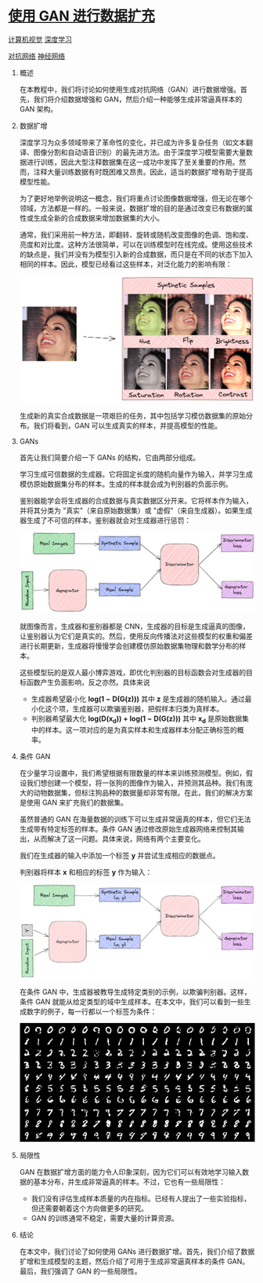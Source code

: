 # [使用 GAN 进行数据扩充](https://www.baeldung.com/cs/ml-gan-data-augmentation)

[计算机视觉](https://www.baeldung.com/cs/category/ai/computer-vision) [深度学习](https://www.baeldung.com/cs/category/ai/deep-learning)

[对抗网络](https://www.baeldung.com/cs/tag/gan) [神经网络](https://www.baeldung.com/cs/tag/neural-networks)

1. 概述

    在本教程中，我们将讨论如何使用生成对抗网络（GAN）进行数据增强。首先，我们将介绍数据增强和 GAN，然后介绍一种能够生成非常逼真样本的 GAN 架构。

2. 数据扩增

    深度学习为众多领域带来了革命性的变化，并已成为许多复杂任务（如文本翻译、图像分割和自动语音识别）的最先进方法。由于深度学习模型需要大量数据进行训练，因此大型注释数据集在这一成功中发挥了至关重要的作用。然而，注释大量训练数据有时既困难又昂贵。因此，适当的数据扩增有助于提高模型性能。

    为了更好地举例说明这一概念，我们将重点讨论图像数据增强，但无论在哪个领域，方法都是一样的。一般来说，数据扩增的目的是通过改变已有数据的属性或生成全新的合成数据来增加数据集的大小。

    通常，我们采用前一种方法，即翻转、旋转或随机改变图像的色调、饱和度、亮度和对比度。这种方法很简单，可以在训练模型时在线完成。使用这些技术的缺点是，我们并没有为模型引入新的合成数据，而只是在不同的状态下加入相同的样本。因此，模型已经看过这些样本，对泛化能力的影响有限：

    ![增强](pic/augmentation.webp)

    生成新的真实合成数据是一项艰巨的任务，其中包括学习模仿数据集的原始分布。我们将看到，GAN 可以生成真实的样本，并提高模型的性能。

3. GANs

    首先让我们简要介绍一下 GANs 的结构，它由两部分组成。

    学习生成可信数据的生成器。它将固定长度的随机向量作为输入，并学习生成模仿原始数据集分布的样本。生成的样本就会成为判别器的负面示例。

    鉴别器能学会将生成器的合成数据与真实数据区分开来。它将样本作为输入，并将其分类为 "真实"（来自原始数据集）或 "虚假"（来自生成器）。如果生成器生成了不可信的样本，鉴别器就会对生成器进行惩罚：

    ![gan](pic/1_gan-1024x352.png)

    就图像而言，生成器和鉴别器都是 CNN，生成器的目标是生成逼真的图像，让鉴别器认为它们是真实的。然后，使用反向传播法对这些模型的权重和偏差进行长期更新，生成器将慢慢学会创建模仿原始数据集物理和数学分布的样本。

    这些模型玩的是双人最小博弈游戏，即优化判别器的目标函数会对生成器的目标函数产生负面影响，反之亦然。具体来说

    - 生成器希望最小化 $\mathbf{log(1 - D(G(z)))}$ 其中 $\mathbf{z}$ 是生成器的随机输入。通过最小化这个项，生成器可以欺骗鉴别器，把假样本归类为真样本。
    - 判别器希望最大化 $\mathbf{log(D(x_{d})) + log(1 - D(G(z)))}$ 其中 $\mathbf{x_{d}}$ 是原始数据集中的样本。这一项对应的是为真实样本和生成器样本分配正确标签的概率。

4. 条件 GAN

    在少量学习设置中，我们希望根据有限数量的样本来训练预测模型。例如，假设我们想创建一个模型，将一张狗的图像作为输入，并预测其品种。我们有庞大的动物数据集，但标注狗品种的数据量却非常有限。在此，我们的解决方案是使用 GAN 来扩充我们的数据集。

    虽然普通的 GAN 在海量数据的训练下可以生成非常逼真的样本，但它们无法生成带有特定标签的样本。条件 GAN 通过修改原始生成器网络来控制其输出，从而解决了这一问题。具体来说，网络有两个主要变化。

    我们在生成器的输入中添加一个标签 $\mathbf{y}$ 并尝试生成相应的数据点。

    判别器将样本 $\mathbf{x}$ 和相应的标签 $\mathbf{y}$ 作为输入：

    ![cgan](pic/cgan-1024x413.webp)

    在条件 GAN 中，生成器被教导生成特定类别的示例，以欺骗判别器。这样，条件 GAN 就能从给定类型的域中生成样本。在本文中，我们可以看到一些生成数字的例子，每一行都以一个标签为条件：

    ![mnist](pic/mnist.webp)

5. 局限性

    GAN 在数据扩增方面的能力令人印象深刻，因为它们可以有效地学习输入数据的基本分布，并生成非常逼真的样本。不过，它也有一些局限性：

    - 我们没有评估生成样本质量的内在指标。已经有人提出了一些实验指标，但还需要朝着这个方向做更多的研究。
    - GAN 的训练通常不稳定，需要大量的计算资源。

6. 结论

    在本文中，我们讨论了如何使用 GANs 进行数据扩增。首先，我们介绍了数据扩增和生成模型的主题，然后介绍了可用于生成非常逼真样本的条件 GAN。最后，我们强调了 GAN 的一些局限性。
